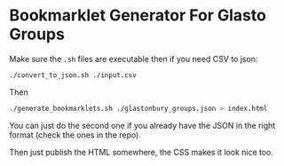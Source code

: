 # Bookmarklet Generator For Glasto Groups

Make sure the `.sh` files are executable then if you need CSV to json:

```sh
./convert_to_json.sh ./input.csv
```

Then

```sh
./generate_bookmarklets.sh ./glastonbury_groups.json > index.html
```

You can just do the second one if you already have the JSON in the right format (check the ones in the repo).

Then just publish the HTML somewhere, the CSS makes it look nice too.
